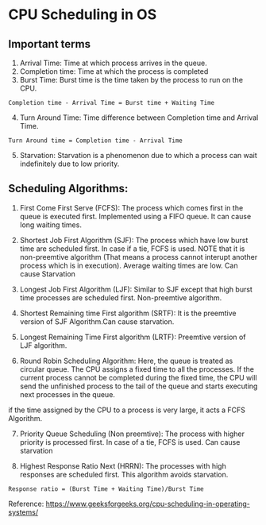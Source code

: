 # CPU Scheduling in OS

## Important terms
1) Arrival Time: Time at which process arrives in the queue.
2) Completion time: Time at which the process is completed
3) Burst Time: Burst time is the time taken by the process to run on the CPU.

```Completion time - Arrival Time = Burst time + Waiting Time```

4) Turn Around Time: Time difference between Completion time and Arrival Time.

```Turn Around time = Completion time - Arrival Time```

5) Starvation: Starvation is a phenomenon due to which a process can wait indefinitely due to low priority.

## Scheduling Algorithms:
1) First Come First Serve (FCFS): The process which comes first in the queue is executed first. Implemented using a FIFO queue. It can cause long waiting times.

2) Shortest Job First Algorithm (SJF): The process which have low burst time are scheduled first. In case if a tie, FCFS is used. NOTE that it is non-preemtive algorithm (That means a process cannot interupt another process which is in execution). Average waiting times are low. Can cause Starvation

3) Longest Job First Algorithm (LJF): Similar to SJF except that high burst time processes are scheduled first. Non-preemtive algorithm.

4) Shortest Remaining time First algorithm (SRTF): It is the preemtive version of SJF Algorithm.Can cause starvation.

5) Longest Remaining Time First algorithm (LRTF): Preemtive version of LJF algorithm.

6) Round Robin Scheduling Algorithm: Here, the queue is treated as circular queue. The CPU assigns a fixed time to all the processes. If the current process cannot be completed during the fixed time, the CPU will send the unfinished process to the tail of the queue and starts executing next processes in the queue.

if the time assigned by the CPU to a process is very large, it acts a FCFS Algorithm.

7) Priority Queue Scheduling (Non preemtive): The process with higher priority is processed first. In case of a tie, FCFS is used. Can cause starvation

8) Highest Response Ratio Next (HRRN): The processes with high responses are scheduled first. This algorithm avoids starvation.

```Response ratio = (Burst Time + Waiting Time)/Burst Time```

Reference: <https://www.geeksforgeeks.org/cpu-scheduling-in-operating-systems/>


